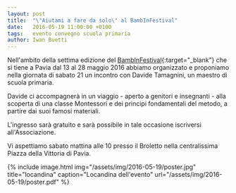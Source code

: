 ```yaml
---
layout: post
title:  "\"Aiutami a fare da solo\" al BambInFestival"
date:   2016-05-19 11:00:00 +0100
tags:   evento convegno scuola primaria
author: Iwan Buetti
---
```


Nell'ambito della settima edizione del [BambInFestival](http://www.bambinfestival.org){:target="_blank"} che si tiene a Pavia dal 13 al 28 maggio 2016 abbiamo organizzato e proponiamo nella giornata di sabato 21 un incontro con Davide Tamagnini, un maestro di scuola primaria.

Davide ci accompagnerà in un viaggio - aperto a genitori e insegnanti - alla scoperta di una classe Montessori e dei principi fondamentali del metodo, a partire dai suoi famosi materiali. 

L'ingresso sarà gratuito e sarà possibile in tale occasione iscriversi all'Associazione.

Vi aspettiamo sabato mattina alle 10 presso il Broletto nella centralissima Piazza della Vittoria di Pavia.

{% include image.html img="/assets/img/2016-05-19/poster.jpg" title="locandina" caption="Locandina dell'evento" url="/assets/img/2016-05-19/poster.pdf" %}
